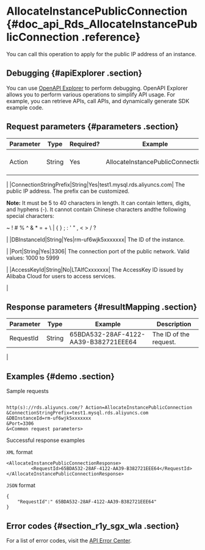 # AllocateInstancePublicConnection {#doc_api_Rds_AllocateInstancePublicConnection .reference}

You can call this operation to apply for the public IP address of an instance.

## Debugging {#apiExplorer .section}

You can use [OpenAPI Explorer](https://api.aliyun.com/#product=Rds&api=AllocateInstancePublicConnection) to perform debugging. OpenAPI Explorer allows you to perform various operations to simplify API usage. For example, you can retrieve APIs, call APIs, and dynamically generate SDK example code.

## Request parameters {#parameters .section}

|Parameter|Type|Required?|Example|Description|
|---------|----|---------|-------|-----------|
|Action|String|Yes|AllocateInstancePublicConnection| The operation that you want to perform. Set this parameter to AllocateInstancePublicConnection.

 |
|ConnectionStringPrefix|String|Yes|test1.mysql.rds.aliyuncs.com| The public IP address. The prefix can be customized.

 **Note:** It must be 5 to 40 characters in length. It can contain letters, digits, and hyphens \(-\). It cannot contain Chinese characters andthe following special characters:

~ ! \# % ^ & \* = + \\ | \{ \} ; : ' " , < \> / ?

 |
|DBInstanceId|String|Yes|rm-uf6wjk5xxxxxxx| The ID of the instance.

 |
|Port|String|Yes|3306| The connection port of the public network. Valid values: 1000 to 5999

 |
|AccessKeyId|String|No|LTAIfCxxxxxxx| The AccessKey ID issued by Alibaba Cloud for users to access services.

 |

## Response parameters {#resultMapping .section}

|Parameter|Type|Example|Description|
|---------|----|-------|-----------|
|RequestId|String|65BDA532-28AF-4122-AA39-B382721EEE64| The ID of the request.

 |

## Examples {#demo .section}

Sample requests

``` {#request_demo}

http(s)://rds.aliyuncs.com/? Action=AllocateInstancePublicConnection
&ConnectionStringPrefix=test1.mysql.rds.aliyuncs.com
&DBInstanceId=rm-uf6wjk5xxxxxxx
&Port=3306
&<Common request parameters>

```

Successful response examples

`XML` format

``` {#codeblock_efb_5d1_uus}
<AllocateInstancePublicConnectionResponse>
         <RequestId>65BDA532-28AF-4122-AA39-B382721EEE64</RequestId>
</AllocateInstancePublicConnectionResponse>
```

`JSON` format

``` {#codeblock_3vs_wrr_1yw}
{
	"RequestId":" 65BDA532-28AF-4122-AA39-B382721EEE64"
}
```

## Error codes {#section_r1y_sgx_wla .section}

For a list of error codes, visit the [API Error Center](https://error-center.alibabacloud.com/).

